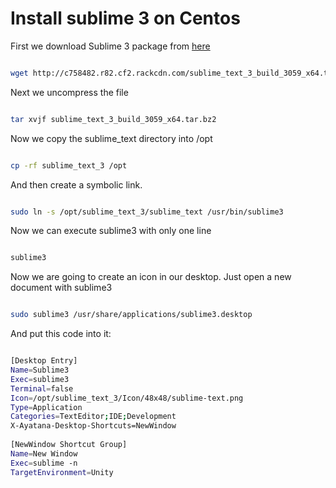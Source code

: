 # Install sublime 3 on Centos #

First we download Sublime 3 package from [here](http://www.sublimetext.com/3)


```bash

wget http://c758482.r82.cf2.rackcdn.com/sublime_text_3_build_3059_x64.tar.bz2
```

Next we uncompress the file

```bash

tar xvjf sublime_text_3_build_3059_x64.tar.bz2
```

Now we copy the sublime_text directory into /opt

```bash

cp -rf sublime_text_3 /opt
```

And then create a symbolic link.

```bash

sudo ln -s /opt/sublime_text_3/sublime_text /usr/bin/sublime3
```

Now we can execute sublime3 with only one line

```bash

sublime3
```

Now we are going to create an icon in our desktop. Just open a new document with sublime3

```bash

sudo sublime3 /usr/share/applications/sublime3.desktop
```

And put this code into it:


```bash

[Desktop Entry]
Name=Sublime3
Exec=sublime3
Terminal=false
Icon=/opt/sublime_text_3/Icon/48x48/sublime-text.png
Type=Application
Categories=TextEditor;IDE;Development
X-Ayatana-Desktop-Shortcuts=NewWindow
 
[NewWindow Shortcut Group]
Name=New Window
Exec=sublime -n
TargetEnvironment=Unity
```
